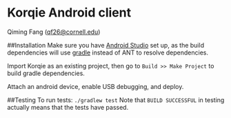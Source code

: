 Korqie Android client
=============

Qiming Fang (qf26@cornell.edu)

##Installation
Make sure you have [Android Studio](https://developer.android.com/sdk/installing/studio.html) set up, as the build dependencies will use [gradle](https://www.gradle.org/) instead of ANT to resolve dependencies.

Import Korqie as an existing project, then go to `Build >> Make Project` to build gradle dependencies.

Attach an android device, enable USB debugging, and deploy.

##Testing
To run tests: `./gradlew test` Note that `BUILD SUCCESSFUL` in testing actually means that the tests have passed. 
